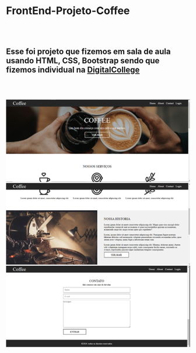 <h1> FrontEnd-Projeto-Coffee</h1>
<br>
<br>
<h2>Esse foi projeto que fizemos em sala de aula usando HTML, CSS, Bootstrap sendo que fizemos individual na <a href="http://digitalcollege.com.br">DigitalCollege</a></h2>
<br>
<br>
<br>
<img src ="https://github.com/natthanrramos/Projeto-Coffee/blob/main/assets/Captura%20de%20Tela%20(1).png?raw=true"/>
<img src ="https://github.com/natthanrramos/Projeto-Coffee/blob/main/assets/Captura%20de%20Tela%20(4).png?raw=true"/>
<img src ="https://github.com/natthanrramos/Projeto-Coffee/blob/main/assets/Captura%20de%20Tela%20(5).png?raw=true"/>
